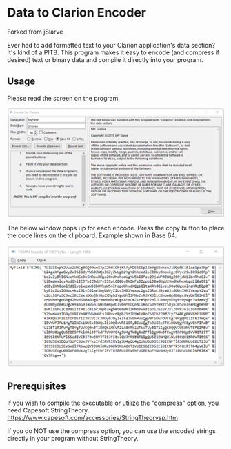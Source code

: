 # Data to Clarion Encoder

Forked from jSlarve

Ever had to add formatted text to your Clarion application's data section?
It's kind of a PITB. This program makes it easy to encode (and compress if desired) text or binary data and compile it directly into your program.

## Usage 
Please read the screen on the program.

![readme1](images/readme1.png)

The below window pops up for each encode. Press the copy button to place the code lines on the clipboard. Example shown in Base 64.

![readme1](images/readme2.png)

## Prerequisites

If you wish to compile the executable or utilize the "compress" option, you need Capesoft StringTheory.
https://www.capesoft.com/accessories/StringTheorysp.htm

If you do NOT use the compress option, you can use the encoded strings directly in your program without StringTheory.

